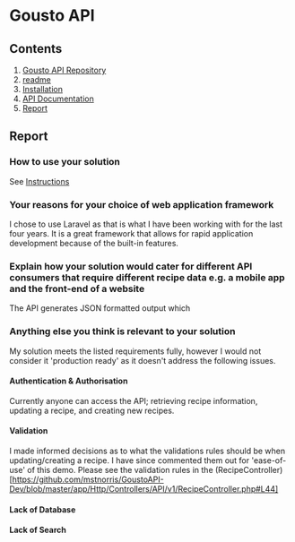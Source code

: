 # Gousto API

## Contents

1. [Gousto API Repository](https://github.com/mstnorris/GoustoAPI-Dev)
2. [readme](readme.md)
3. [Installation](installation.md)
4. [API Documentation](instructions.md)
5. [Report](report.md) 

## Report

### How to use your solution

See [Instructions](instructions.md)

### Your reasons for your choice of web application framework

I chose to use Laravel as that is what I have been working with for the last four years. It is a great framework that allows for rapid application development because of the built-in features. 

### Explain how your solution would cater for different API consumers that require different recipe data e.g. a mobile app and the front-end of a website

The API generates JSON formatted output which 

### Anything else you think is relevant to your solution

My solution meets the listed requirements fully, however I would not consider it 'production ready' as it doesn't address the following issues.

#### Authentication & Authorisation

Currently anyone can access the API; retrieving recipe information, updating a recipe, and creating new recipes.

#### Validation

I made informed decisions as to what the validations rules should be when updating/creating a recipe. I have since commented them out for 'ease-of-use' of this demo. Please see the validation rules in the (RecipeController)[https://github.com/mstnorris/GoustoAPI-Dev/blob/master/app/Http/Controllers/API/v1/RecipeController.php#L44]

#### Lack of Database

#### Lack of Search